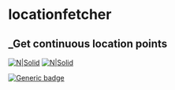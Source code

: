 # locationfetcher
## _Get continuous location points

[![N|Solid](https://www.intomobile.com/wp-content/uploads/2010/04/android-logo-small.jpg)](https://www.android.com/intl/en_in/)
[![N|Solid](https://deviniti.com/wp-content/uploads/2019/02/kotlin-logo.png)](https://bit.ly/3yxSFwz)

[![Generic badge](https://img.shields.io/badge/Vesrsion-1.0.2-1abc9c.svg)](https://shields.io/)
